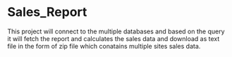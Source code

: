 # Sales_Report
This project will connect to the multiple databases and based on the query it will fetch the report and calculates the sales data and download as text file in the form of zip file which conatains multiple sites sales data.
